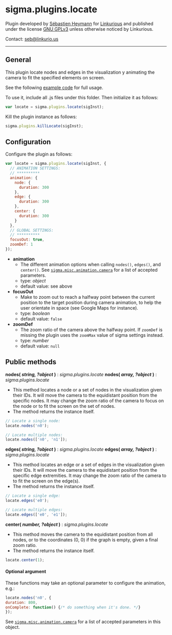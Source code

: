 sigma.plugins.locate
==================

Plugin developed by [Sébastien Heymann](https://github.com/sheymann) for [Linkurious](https://github.com/Linkurious) and published under the license [GNU GPLv3](LICENSE) unless otherwise noticed by Linkurious.

Contact: seb@linkurio.us

---
## General
This plugin locate nodes and edges in the visualization y animating the camera to fit the specified elements on screen.

See the following [example code](../../examples/locate.html) for full usage.

To use it, include all .js files under this folder. Then initialize it as follows:

````javascript
var locate = sigma.plugins.locate(sigInst);
````

Kill the plugin instance as follows:

````javascript
sigma.plugins.killLocate(sigInst);
````

## Configuration

Configure the plugin as follows:

````javascript
var locate = sigma.plugins.locate(sigInst, {
  // ANIMATION SETTINGS:
  // **********
  animation: {
    node: {
      duration: 300
    },
    edge: {
      duration: 300
    },
    center: {
      duration: 300
    }
  },
  // GLOBAL SETTINGS:
  // **********
  focusOut: true,
  zoomDef: 1
});
````

 * **animation**
   * The different animation options when calling `nodes()`, `edges()`, and `center()`. See [`sigma.misc.animation.camera`](https://github.com/jacomyal/sigma.js/blob/master/src/misc/sigma.misc.animation.js#l47) for a list of accepted parameters.
   * type: *object*
   * default value: see above
 * **focusOut**
   * Make to zoom out to reach a halfway point between the current position to the target position during camera animation, to help the user orientate in space (see Google Maps for instance).
   * type: *boolean*
   * default value: `false`
 * **zoomDef**
   * The zoom ratio of the camera above the halfway point. If `zoomDef` is missing the plugin uses the `zoomMax` value of sigma settings instead.
   * type: *number*
   * default value: `null`


## Public methods

**nodes( *string, ?object* )** : *sigma.plugins.locate*
**nodes( *array, ?object* )** : *sigma.plugins.locate*
 * This method locates a node or a set of nodes in the visualization given their IDs. It will move the camera to the equidistant position from the specific nodes. It may change the zoom ratio of the camera to focus on the node or to fit the screen on the set of nodes.
 * The method returns the instance itself.

````javascript
// Locate a single node:
locate.nodes('n0');

// Locate multiple nodes:
locate.nodes(['n0', 'n1']);
````

**edges( *string, ?object* )** : *sigma.plugins.locate*
**edges( *array, ?object* )** : *sigma.plugins.locate*
 * This method locates an edge or a set of edges in the visualization given their IDs. It will move the camera to the equidistant position from the specific edge extremities. It may change the zoom ratio of the camera to to fit the screen on the edge(s).
 * The method returns the instance itself.

````javascript
// Locate a single edge:
locate.edges('e0');

// Locate multiple edges:
locate.edges(['e0', 'e1']);
````

**center( *number, ?object* )** : *sigma.plugins.locate*
 * This method moves the camera to the equidistant position from all nodes, or to the coordinates (0, 0) if the graph is empty, given a final zoom ratio.
 * The method returns the instance itself.

````javascript
locate.center(1);
````

#### Optional argument

These functions may take an optional parameter to configure the animation, e.g.:

````javascript
locate.nodes('n0', {
duration: 800,
onComplete: function() {/* do something when it's done. */}
});
````

See [`sigma.misc.animation.camera`](https://github.com/jacomyal/sigma.js/blob/master/src/misc/sigma.misc.animation.js#l47) for a list of accepted parameters in this object.
